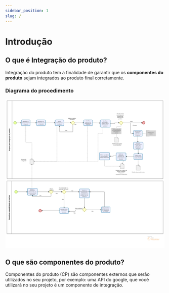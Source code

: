 ```yaml
---
sidebar_position: 1
slug: /
---
```


# Introdução

## O que é Integração do produto?
Integração do produto tem a finalidade de garantir que os **componentes do produto** sejam integrados ao produto final corretamente.

### Diagrama do procedimento
![Fluxo do procedimento](imgs/BPM_ProductIntegration.png)

## O que são componentes do produto?
Componentes do produto (CP) são componentes externos que serão utilizados no seu projeto, por exemplo: uma API do google, que você utilizará no seu projeto é um componente de integração.





